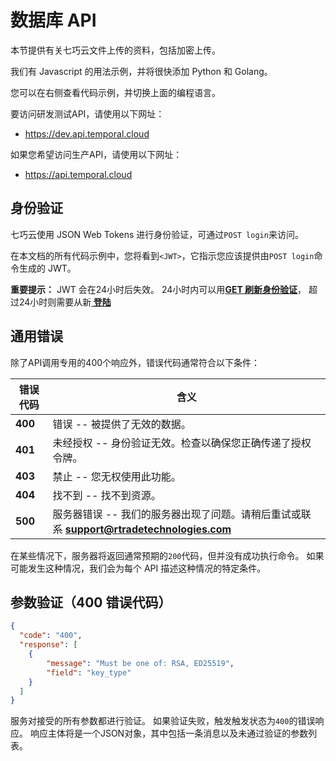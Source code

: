 # 数据库 API

本节提供有关七巧云文件上传的资料，包括加密上传。

我们有 Javascript 的用法示例，并将很快添加 Python 和 Golang。

您可以在右侧查看代码示例，并切换上面的编程语言。

要访问研发测试API，请使用以下网址：

* https://dev.api.temporal.cloud

如果您希望访问生产API，请使用以下网址：

* https://api.temporal.cloud

## 身份验证

七巧云使用 JSON Web Tokens 进行身份验证，可通过`POST login`来访问。

在本文档的所有代码示例中，您将看到`<JWT>`，它指示您应该提供由`POST login`命令生成的 JWT。

<aside class="success">
<b>重要提示：</b>
  JWT 会在24小时后失效。
  24小时内可以用<b><a href="/account.html#get-refreshed-auth-token">GET 刷新身份验证</a></b>，
  超过24小时则需要从新<b><a href="/account.html#post-login"> 登陆</a></b>
</aside>

## 通用错误

除了API调用专用的400个响应外，错误代码通常符合以下条件：

错误代码    |  含义
---------- | -------
<b>400</b> | 错误 -- 被提供了无效的数据。
<b>401</b> | 未经授权 -- 身份验证无效。检查以确保您正确传递了授权令牌。
<b>403</b> | 禁止 -- 您无权使用此功能。
<b>404</b> | 找不到 -- 找不到资源。
<b>500</b> | 服务器错误 -- 我们的服务器出现了问题。请稍后重试或联系 <b>support@rtradetechnologies.com</b>

在某些情况下，服务器将返回通常预期的`200`代码，但并没有成功执行命令。
如果可能发生这种情况，我们会为每个 API 描述这种情况的特定条件。

## 参数验证（400 错误代码）

```json
{
  "code": "400",
  "response": [
    {
        "message": "Must be one of: RSA, ED25519",
        "field": "key_type"
    }
  ]
}
```

服务对接受的所有参数都进行验证。 如果验证失败，触发触发状态为`400`的错误响应。 响应主体将是一个JSON对象，其中包括一条消息以及未通过验证的参数列表。
